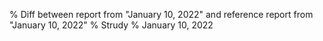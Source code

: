 % Diff between report from "January 10, 2022" and reference report from "January 10, 2022"
% Strudy
% January 10, 2022


